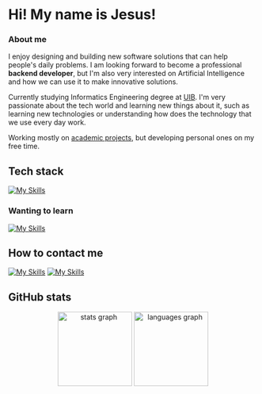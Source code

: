 # **Hi! My name is Jesus!**

### **About me**
I enjoy designing and building new software solutions that can help people's daily problems. I am looking forward to become a professional **backend developer**, but I'm also very interested on Artificial Intelligence and how we can use it to make innovative solutions.

Currently studying Informatics Engineering degree at [UIB](https://www.uib.cat/). I'm very passionate about the tech world and learning new things about it, such as learning new technologies or understanding how does the technology that we use every day work.

Working mostly on [academic projects](https://github.com/jcasben/Programacion-Ing-Informatica), but developing personal ones on my free time.

## **Tech stack**

[![My Skills](https://skillicons.dev/icons?i=java,rust,c,postman,linux,git,vscode,idea)](https://skillicons.dev)

### **Wanting to learn**

[![My Skills](https://skillicons.dev/icons?i=spring,kotlin,rocket,docker,mongodb)](https://skillicons.dev)

## **How to contact me**
[![My Skills](https://skillicons.dev/icons?i=instagram)](https://www.instagram.com/jcasben_/)
[![My Skills](https://skillicons.dev/icons?i=linkedin)](https://www.linkedin.com/in/jesuscastillobenito/)

## GitHub stats
<div align="center">
  <img src="https://github-readme-stats.vercel.app/api?username=jcasben&hide_title=false&hide_rank=false&show_icons=true&include_all_commits=true&count_private=true&disable_animations=false&theme=dracula&locale=en&hide_border=false" height="150" alt="stats graph"  />
  <img src="https://github-readme-stats.vercel.app/api/top-langs?username=jcasben&locale=en&hide_title=false&layout=compact&card_width=320&langs_count=5&theme=dracula&hide_border=false" height="150" alt="languages graph"  />
</div>
